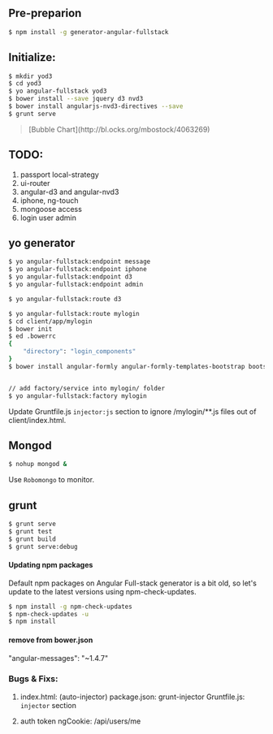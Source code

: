 ## Pre-preparion

```bash
$ npm install -g generator-angular-fullstack
```

## Initialize:

```bash
$ mkdir yod3
$ cd yod3
$ yo angular-fullstack yod3
$ bower install --save jquery d3 nvd3
$ bower install angularjs-nvd3-directives --save
$ grunt serve
```

<blockquote>
[Bubble Chart](http://bl.ocks.org/mbostock/4063269)
</blockquote>


## TODO:

1. passport local-strategy
1. ui-router
1. angular-d3 and angular-nvd3
1. iphone, ng-touch
1. mongoose access
1. login user admin


## yo generator

```bash
$ yo angular-fullstack:endpoint message
$ yo angular-fullstack:endpoint iphone
$ yo angular-fullstack:endpoint d3
$ yo angular-fullstack:endpoint admin 

$ yo angular-fullstack:route d3
```

```bash
$ yo angular-fullstack:route mylogin
$ cd client/app/mylogin
$ bower init
$ ed .bowerrc 
{
    "directory": "login_components"
}
$ bower install angular-formly angular-formly-templates-bootstrap bootstrap api-check --save


// add factory/service into mylogin/ folder
$ yo angular-fullstack:factory mylogin
```

Update Gruntfile.js <code>injector:js</code> section to ignore /mylogin/**.js files out of client/index.html.

## Mongod
```bash
$ nohup mongod &
```

Use <code>Robomongo</code> to monitor.


## grunt

```bash
$ grunt serve
$ grunt test
$ grunt build
$ grunt serve:debug

```

#### Updating npm packages 

Default npm packages on Angular Full-stack generator is a bit old, so let's update to the latest versions using npm-check-updates.
```bash
$ npm install -g npm-check-updates
$ npm-check-updates -u
$ npm install
```

#### remove from bower.json
"angular-messages": "~1.4.7"

### Bugs & Fixs:


1. index.html: (auto-injector)
  package.json: grunt-injector
  Gruntfile.js: <code>injector</code> section
  
1. auth token
ngCookie: /api/users/me
